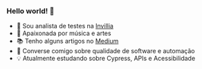 ### Hello world! :wave: 

<!--
**CarolCiola/carolciola** is a ✨ _special_ ✨ repository because its `README.md` (this file) appears on your GitHub profile.
https://github.com/hideraldus13/github-emoji
https://gist.github.com/rxaviers/7360908
-->

- :rocket: Sou analista de testes na <a href="https://invillia.com/global-growth-framework/">Invillia</a>
- :musical_note: Apaixonada por música e artes
- :books: Tenho alguns artigos no <a href="https://medium.com/@carol.ciola">Medium</a>
- :speech_balloon: Converse comigo sobre qualidade de software e automação
- :bulb: Atualmente estudando sobre Cypress, APIs e Acessibilidade


